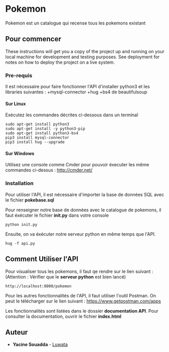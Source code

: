 # Pokemon

Pokemon est un catalogue qui recense tous les pokemons existant

## Pour commencer

These instructions will get you a copy of the project up and running on your local machine for development and testing purposes. See deployment for notes on how to deploy the project on a live system.

### Pre-requis 

Il est nécessaire pour faire fonctionner l'API d'installer python3 et les libraries suivantes :
	+mysql-connector
	+hug
	+bs4 de beautifulsoup

#### Sur Linux

Exécutez les commandes décrites ci-dessous dans un terminal
```
sudo apt-get install python3
sudo apt-get install -y python3-pip
sudo apt-get install python3-bs4
pip3 install mysql-connector
pip3 install hug --upgrade
```
#### Sur Windows

Utilisez une console comme Cmder pour pouvoir éxecuter les même commandes ci-dessus : http://cmder.net/

### Installation

Pour utiliser l'API, il est nécessaire d'importer la base de données SQL avec le fichier __pokebase.sql__

Pour renseigner notre base de données avec le catalogue de pokemons, il faut éxécuter le fichier **init.py** dans votre console

```
python init.py
```
Ensuite, on va éxécuter notre serveur python en même temps que l'API.

```
hug -f api.py
```

## Comment Utiliser l'API

Pour visualiser tous les pokemons, il faut qe rendre sur le lien suivant :
(Attention : Vérifier que le __serveur python__ est bien lancé)

```
http://localhost:8000/pokemon
```

Pour les autres fonctionnalités de l'API, il faut utiliser l'outil Postman.
On peut le télécharger sur le lien suivant : https://www.getpostman.com/apps

Les fonctionnalités sont listées dans le dossier __documentation API__.
Pour consulter la documentation, ouvrir le fichier __index.html__

## Auteur

* **Yacine Souadda** - [Luwata](https://github.com/luwata)